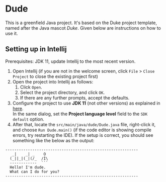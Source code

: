 # Dude
This is a greenfield Java project. It's based on the Duke project template, named after the Java mascot _Duke_. Given below are instructions on how to use it.

## Setting up in Intellij

Prerequisites: JDK 11, update Intellij to the most recent version.

1. Open Intellij (if you are not in the welcome screen, click `File` > `Close Project` to close the existing project first)
1. Open the project into Intellij as follows:
   1. Click `Open`.
   1. Select the project directory, and click `OK`.
   1. If there are any further prompts, accept the defaults.
1. Configure the project to use **JDK 11** (not other versions) as explained in [here](https://www.jetbrains.com/help/idea/sdk.html#set-up-jdk).<br>
   In the same dialog, set the **Project language level** field to the `SDK default` option.
3. After that, locate the `src/main/java/dude/Dude.java` file, right-click it, and choose `Run Dude.main()` (if the code editor is showing compile errors, try restarting the IDE). If the setup is correct, you should see something like the below as the output:

```
-----------------------------------------------------------
   _|    _| _    O
  (_||_|(_|(/_  /İ\
  ------------  ```
  Hello! I'm dude.
  What can I do for you?
-----------------------------------------------------------
```
